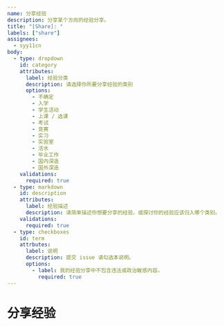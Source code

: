 ```yaml
---
name: 分享经验
description: 分享某个方向的经验分享。
title: "[Share]: "
labels: ["share"]
assignees:
  - syy11cn
body:
  - type: dropdown
    id: category
    attributes:
      label: 经验分类
      description: 请选择你所要分享经验的类别
      options:
        - 不确定
        - 入学
        - 学生活动
        - 上课 / 选课
        - 考试
        - 竞赛
        - 实习
        - 实验室
        - 活水
        - 毕业工作
        - 国内深造
        - 国外深造
    validations:
      required: true
  - type: markdown
    id: description
    attributes:
      label: 经验描述
      description: 请简单描述你想要分享的经验，或探讨你的经验应该归入哪个类别。
    validations:
      required: true
  - type: checkboxes
    id: term
    attrbutes:
      label: 说明
      description: 提交 issue 请勾选本说明。
      options:
        - label: 我的经验分享中不包含违法或政治敏感内容。
          required: true
---
```


# 分享经验

